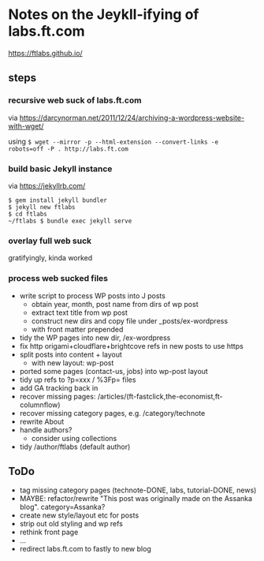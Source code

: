 # Notes on the Jeykll-ifying of labs.ft.com

https://ftlabs.github.io/

## steps

### recursive web suck of labs.ft.com

via https://darcynorman.net/2011/12/24/archiving-a-wordpress-website-with-wget/

using `$ wget --mirror -p --html-extension --convert-links -e robots=off -P . http://labs.ft.com`

### build basic Jekyll instance

via https://jekyllrb.com/

```
$ gem install jekyll bundler
$ jekyll new ftlabs
$ cd ftlabs
~/ftlabs $ bundle exec jekyll serve
```

### overlay full web suck

gratifyingly, kinda worked

### process web sucked files

* write script to process WP posts into J posts
   * obtain year, month, post name from dirs of wp post
   * extract text title from wp post
   * construct new dirs and copy file under \_posts/ex-wordpress
   * with front matter prepended
* tidy the WP pages into new dir, /ex-wordpress
* fix http origami+cloudflare+brightcove refs in new posts to use https
* split posts into content + layout
   * with new layout: wp-post
* ported some pages (contact-us, jobs) into wp-post layout
* tidy up refs to ?p=xxx / %3Fp= files
* add GA tracking back in
* recover missing pages: /articles/(ft-fastclick,the-economist,ft-columnflow)
* recover missing category pages, e.g. /category/technote
* rewrite About
* handle authors?
   * consider using collections
* tidy /author/ftlabs (default author)

## ToDo

* tag missing category pages (technote-DONE, labs, tutorial-DONE, news)
* MAYBE: refactor/rewrite "This post was originally made on the Assanka blog". category=Assanka?
* create new style/layout etc for posts
* strip out old styling and wp refs
* rethink front page
* ...
* redirect labs.ft.com to fastly to new blog
